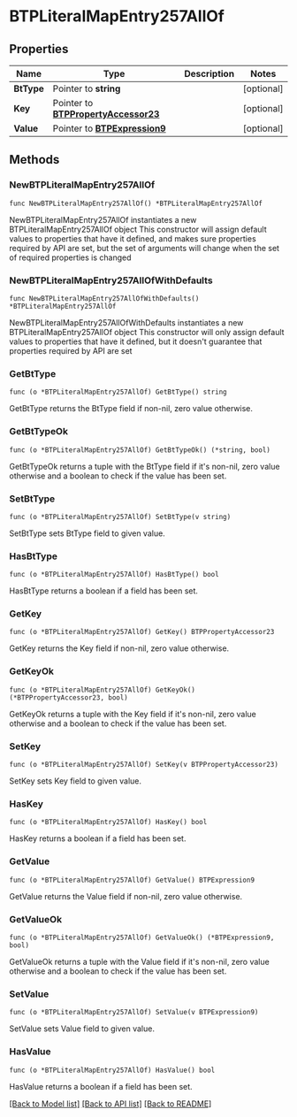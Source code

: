 # BTPLiteralMapEntry257AllOf

## Properties

Name | Type | Description | Notes
------------ | ------------- | ------------- | -------------
**BtType** | Pointer to **string** |  | [optional] 
**Key** | Pointer to [**BTPPropertyAccessor23**](BTPPropertyAccessor23.md) |  | [optional] 
**Value** | Pointer to [**BTPExpression9**](BTPExpression9.md) |  | [optional] 

## Methods

### NewBTPLiteralMapEntry257AllOf

`func NewBTPLiteralMapEntry257AllOf() *BTPLiteralMapEntry257AllOf`

NewBTPLiteralMapEntry257AllOf instantiates a new BTPLiteralMapEntry257AllOf object
This constructor will assign default values to properties that have it defined,
and makes sure properties required by API are set, but the set of arguments
will change when the set of required properties is changed

### NewBTPLiteralMapEntry257AllOfWithDefaults

`func NewBTPLiteralMapEntry257AllOfWithDefaults() *BTPLiteralMapEntry257AllOf`

NewBTPLiteralMapEntry257AllOfWithDefaults instantiates a new BTPLiteralMapEntry257AllOf object
This constructor will only assign default values to properties that have it defined,
but it doesn't guarantee that properties required by API are set

### GetBtType

`func (o *BTPLiteralMapEntry257AllOf) GetBtType() string`

GetBtType returns the BtType field if non-nil, zero value otherwise.

### GetBtTypeOk

`func (o *BTPLiteralMapEntry257AllOf) GetBtTypeOk() (*string, bool)`

GetBtTypeOk returns a tuple with the BtType field if it's non-nil, zero value otherwise
and a boolean to check if the value has been set.

### SetBtType

`func (o *BTPLiteralMapEntry257AllOf) SetBtType(v string)`

SetBtType sets BtType field to given value.

### HasBtType

`func (o *BTPLiteralMapEntry257AllOf) HasBtType() bool`

HasBtType returns a boolean if a field has been set.

### GetKey

`func (o *BTPLiteralMapEntry257AllOf) GetKey() BTPPropertyAccessor23`

GetKey returns the Key field if non-nil, zero value otherwise.

### GetKeyOk

`func (o *BTPLiteralMapEntry257AllOf) GetKeyOk() (*BTPPropertyAccessor23, bool)`

GetKeyOk returns a tuple with the Key field if it's non-nil, zero value otherwise
and a boolean to check if the value has been set.

### SetKey

`func (o *BTPLiteralMapEntry257AllOf) SetKey(v BTPPropertyAccessor23)`

SetKey sets Key field to given value.

### HasKey

`func (o *BTPLiteralMapEntry257AllOf) HasKey() bool`

HasKey returns a boolean if a field has been set.

### GetValue

`func (o *BTPLiteralMapEntry257AllOf) GetValue() BTPExpression9`

GetValue returns the Value field if non-nil, zero value otherwise.

### GetValueOk

`func (o *BTPLiteralMapEntry257AllOf) GetValueOk() (*BTPExpression9, bool)`

GetValueOk returns a tuple with the Value field if it's non-nil, zero value otherwise
and a boolean to check if the value has been set.

### SetValue

`func (o *BTPLiteralMapEntry257AllOf) SetValue(v BTPExpression9)`

SetValue sets Value field to given value.

### HasValue

`func (o *BTPLiteralMapEntry257AllOf) HasValue() bool`

HasValue returns a boolean if a field has been set.


[[Back to Model list]](../README.md#documentation-for-models) [[Back to API list]](../README.md#documentation-for-api-endpoints) [[Back to README]](../README.md)


